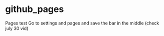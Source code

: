 # github_pages
Pages test
Go to settings and pages and save the bar in the middle (check july 30 vid)
